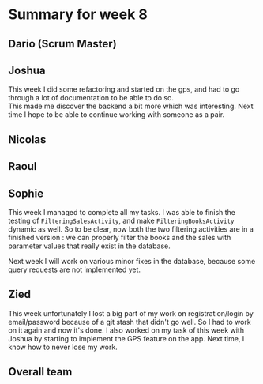 # Summary for week 8

## Dario (Scrum Master)


## Joshua
This week I did some refactoring and started on the gps, and had to go through a lot of documentation to be able to do so.  
This made me discover the backend a bit more which was interesting.
Next time I hope to be able to continue working with someone as a pair.

## Nicolas


## Raoul


## Sophie
This week I managed to complete all my tasks. I was able to finish the testing of `FilteringSalesActivity`, and make `FilteringBooksActivity` dynamic as well. So to be clear, now both the two filtering activities are in a finished version : we can properly filter the books and the sales with parameter values that really exist in the database.

Next week I will work on various minor fixes in the database, because some query requests are not implemented yet. 

## Zied

This week unfortunately I lost a big part of my work on registration/login by email/password because of a git stash that didn't go well. So I had to work on it again and now it's done. I also worked on my task of this week with Joshua by starting to implement the GPS feature on the app.
Next time, I know how to never lose my work.

## Overall team
